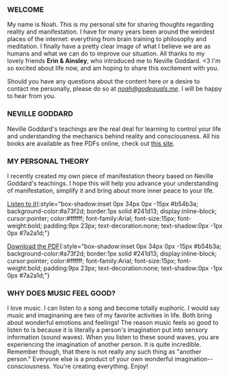 ### WELCOME

My name is Noah.  This is my personal site for sharing thoughts regarding reality and manifestation.  I have for many years been around the weirdest places of the internet: everything from brain training to philosophy and meditation.  I finally have a pretty clear image of what I believe we are as humans and what we can do to improve our situation.  All thanks to my lovely friends **Erin & Ainsley**, who introduced me to Neville Goddard. <3  I'm so excited about life now, and am hoping to share this excitement with you.

Should you have any questions about the content here or a desire to contact me personally, please do so at *[noah@godequals.me](mailto:noah@godequals.me)*.  I will be happy to hear from you.


### NEVILLE GODDARD
Neville Goddard's teachings are the real deal for learning to control your life and understanding the mechanics behind reality and consciousness.  All his books are available as free PDFs online, check out [this site](https://imaginationandfaith.com/neville-goddard-free-pdf-epub-books/).

### MY PERSONAL THEORY
I recently created my own piece of manifestation theory based on Neville Goddard's teachings.  I hope this will help you advance your understanding of manifestation, simplify it and bring about more inner peace to your life.

[Listen to it](/noah_theory.mp3){:style="box-shadow:inset 0px 34px 0px -15px #b54b3a;
	background-color:#a73f2d;
	border:1px solid #241d13;
	display:inline-block;
	cursor:pointer;
	color:#ffffff;
	font-family:Arial;
	font-size:15px;
	font-weight:bold;
	padding:9px 23px;
	text-decoration:none;
	text-shadow:0px -1px 0px #7a2a1d;"}
	
[Download the PDF](/noah_theory.pdf){:style="box-shadow:inset 0px 34px 0px -15px #b54b3a;
	background-color:#a73f2d;
	border:1px solid #241d13;
	display:inline-block;
	cursor:pointer;
	color:#ffffff;
	font-family:Arial;
	font-size:15px;
	font-weight:bold;
	padding:9px 23px;
	text-decoration:none;
	text-shadow:0px -1px 0px #7a2a1d;"}


### WHY DOES MUSIC FEEL GOOD?
I love music.  I can listen to a song and become totally euphoric.  I would say music and imaginaning are two of my favorite activities in life.  Both bring about wonderful emotions and feelings!  The reason music feels so good to listen to is because it is literally a person's imagination put into sensory information (sound waves).  When you listen to these sound waves, you are experiencing the imagination of another person.  It is quite incredible.  Remember though, that there is not really any such thing as "another person."  Everyone else is a product of your own wonderful imagination--consciousness.  You're creating everything.  Enjoy!
